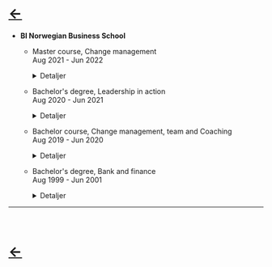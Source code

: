 # [&larr;](/index.md) 
- **BI Norwegian Business School**  
    - Master course, Change management  
            Aug 2021 - Jun 2022
        <details>
        <summary>Detaljer</summary>
        Test
        </details>
            
    - Bachelor's degree, Leadership in action  
            Aug 2020 - Jun 2021
        <details>
        <summary>Detaljer</summary>
        Test
        </details>

    - Bachelor course, Change management, team and Coaching  
            Aug 2019 - Jun 2020
        <details>
        <summary>Detaljer</summary>
        Test
        </details>

    - Bachelor's degree, Bank and finance  
            Aug 1999 - Jun 2001       
        <details>
        <summary>Detaljer</summary>
        Test
        </details>
---
<br>

# [&larr;](/index.md)       